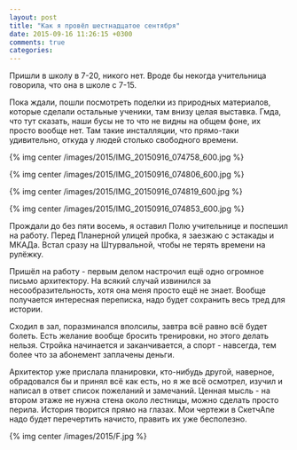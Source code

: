 ```yaml
---
layout: post
title: "Как я провёл шестнадцатое сентября"
date: 2015-09-16 11:26:15 +0300
comments: true
categories: 
---
```

Пришли в школу в 7-20, никого нет. Вроде бы некогда учительница говорила, что она в школе с 7-15. 

Пока ждали, пошли посмотреть поделки из природных материалов, которые сделали остальные ученики, там внизу целая выставка. Гмда, что тут сказать, наши бусы не то что не видны на общем фоне, их просто вообще нет. Там такие инсталляции, что прямо-таки удивительно, откуда у людей столько свободного времени.

{% img center /images/2015/IMG_20150916_074758_600.jpg %}

{% img center /images/2015/IMG_20150916_074806_600.jpg %}

{% img center /images/2015/IMG_20150916_074819_600.jpg %}

{% img center /images/2015/IMG_20150916_074853_600.jpg %}

Прождали до без пяти восемь, я оставил Полю учительнице и поспешил на работу. Перед Планерной улицей пробка, я заезжаю с эстакады и МКАДа. Встал сразу на Штурвальной, чтобы не терять времени на рулёжку.

Пришёл на работу - первым делом настрочил ещё одно огромное письмо архитектору. На всякий случай извинился за несообразительность, хотя она меня просто ещё не знает. Вообще получается интересная переписка, надо будет сохранить весь тред для истории.

Сходил в зал, поразминался вполсилы, завтра всё равно всё будет болеть. Есть желание вообще бросить тренировки, но этого делать нельзя. Стройка начинается и заканчивается, а спорт - навсегда, тем более что за абонемент заплачены деньги.

Архитектор уже прислала планировки, кто-нибудь другой, наверное, обрадовался бы и принял всё как есть, но я же всё осмотрел, изучил и написал в ответ список пожеланий и замечаний. Ценная мысль - на втором этаже не нужна стена около лестницы, можно сделать просто перила. История творится прямо на глазах. Мои чертежи в СкетчАпе надо будет перечертить начисто, править их уже бесполезно.

{% img center /images/2015/F.jpg %}